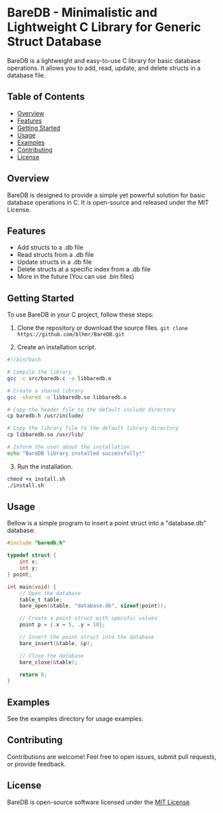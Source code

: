 # BareDB - Minimalistic and Lightweight C Library for Generic Struct Database

BareDB is a lightweight and easy-to-use C library for basic database operations. It allows you to add, read, update, and delete structs in a database file.

## Table of Contents

- [Overview](#overview)
- [Features](#features)
- [Getting Started](#getting-started)
- [Usage](#usage)
- [Examples](#examples)
- [Contributing](#contributing)
- [License](#license)

## Overview

BareDB is designed to provide a simple yet powerful solution for basic database operations in C. It is open-source and released under the MIT License.

## Features

- Add structs to a .db file
- Read structs from a .db file
- Update structs in a .db file
- Delete structs at a specific index from a .db file
- More in the future
(You can use .bin files)

## Getting Started

To use BareDB in your C project, follow these steps:

1. Clone the repository or download the source files.
```git clone https://github.com/blhmr/BareDB.git```

2. Create an installation script.
```bash
#!/bin/bash

# Compile the library
gcc -c src/baredb.c -o libbaredb.o

# Create a shared library
gcc -shared -o libbaredb.so libbaredb.o

# Copy the header file to the default include directory
cp baredb.h /usr/include/

# Copy the library file to the default library directory
cp libbaredb.so /usr/lib/

# Inform the user about the installation
echo "BareDB library installed successfully!"
```
3. Run the installation.
```bash
chmod +x install.sh
./install.sh
```

## Usage

Bellow is a simple program to insert a point struct into a "database.db" database:

```c
#include "baredb.h"

typedef struct {
    int x;
    int y;
} point;

int main(void) {
    // Open the database
    table_t table;
    bare_open(&table, "database.db", sizeof(point));

    // Create a point struct with specific values
    point p = {.x = 5, .y = 10};

    // Insert the point struct into the database
    bare_insert(&table, &p);

    // Close the database
    bare_close(&table);

    return 0;
}
```

## Examples

See the examples directory for usage examples.

## Contributing

Contributions are welcome! Feel free to open issues, submit pull requests, or provide feedback.

## License

BareDB is open-source software licensed under the [MIT License](LICENSE).

